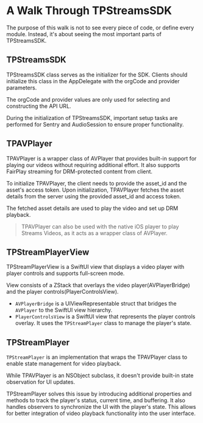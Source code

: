 # A Walk Through TPStreamsSDK

The purpose of this walk is not to see every piece of code, or define every module. Instead, it's about seeing the most important parts of TPStreamsSDK.


## TPStreamsSDK

TPStreamsSDK class serves as the initializer for the SDK. Clients should initialize this class in the AppDelegate with the orgCode and provider parameters.

The orgCode and provider values are only used for selecting and constructing the API URL. 

During the initialization of TPStreamsSDK, important setup tasks are performed for Sentry and AudioSession to ensure proper functionality.



## TPAVPlayer
TPAVPlayer is a wrapper class of AVPlayer that provides built-in support for playing our videos without requiring additional effort. It also supports FairPlay streaming for DRM-protected content from client.

To initialize TPAVPlayer, the client needs to provide the asset_id and the asset's access token. Upon initialization, TPAVPlayer fetches the asset details from the server using the provided asset_id and access token.

The fetched asset details are used to play the video and set up DRM playback.

> TPAVPlayer can also be used with the native iOS player to play Streams Videos, as it acts as a wrapper class of AVPlayer.



## TPStreamPlayerView

TPStreamPlayerView is a SwiftUI view that displays a video player with player controls and supports full-screen mode.

View consists of a ZStack that overlays the video player(AVPlayerBridge) and the player controls(PlayerControlsView).

- `AVPlayerBridge` is a UIViewRepresentable struct that bridges the `AVPlayer` to the SwiftUI view hierarchy.
- `PlayerControlsView` is a SwiftUI view that represents the player controls overlay.  It uses the `TPStreamPlayer` class to manage the player's state. 



## TPStreamPlayer 

`TPStreamPlayer` is an implementation that wraps the TPAVPlayer class to enable state management for video playback. 

While TPAVPlayer is an NSObject subclass, it doesn't provide built-in state observation for UI updates. 

TPStreamPlayer solves this issue by introducing additional properties and methods to track the player's status, current time, and buffering. It also handles observers to synchronize the UI with the player's state. This allows for better integration of video playback functionality into the user interface.
